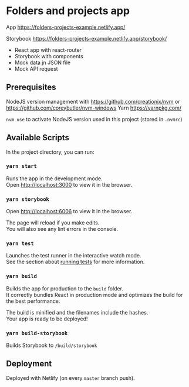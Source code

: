 # Folders and projects app

App https://folders-projects-example.netlify.app/

Storybook https://folders-projects-example.netlify.app/storybook/

- React app with react-router
- Storybook with components
- Mock data jn JSON file
- Mock API request

## Prerequisites

NodeJS version management with  https://github.com/creationix/nvm or https://github.com/coreybutler/nvm-windows
Yarn https://yarnpkg.com/

`nvm use` to activate NodeJS version used in this project (stored in `.nvmrc`)

## Available Scripts

In the project directory, you can run:

### `yarn start`

Runs the app in the development mode.\
Open [http://localhost:3000](http://localhost:3000) to view it in the browser.

### `yarn storybook`
Open [http://localhost:6006](http://localhost:6006) to view it in the browser.

The page will reload if you make edits.\
You will also see any lint errors in the console.

### `yarn test`

Launches the test runner in the interactive watch mode.\
See the section about [running tests](https://facebook.github.io/create-react-app/docs/running-tests) for more information.

### `yarn build`

Builds the app for production to the `build` folder.\
It correctly bundles React in production mode and optimizes the build for the best performance.

The build is minified and the filenames include the hashes.\
Your app is ready to be deployed!

### `yarn build-storybook`

Builds Storybook to `/build/storybook`

## Deployment

Deployed with Netlify (on every `master` branch push).

